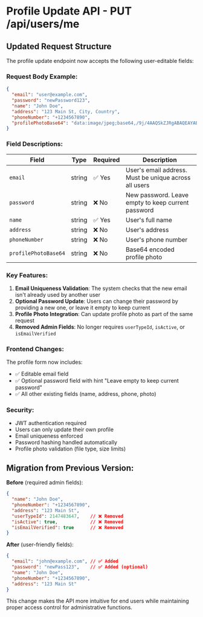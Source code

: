 # Profile Update API - PUT /api/users/me

## Updated Request Structure

The profile update endpoint now accepts the following user-editable fields:

### Request Body Example:
```json
{
  "email": "user@example.com",
  "password": "newPassword123",
  "name": "John Doe",
  "address": "123 Main St, City, Country",
  "phoneNumber": "+1234567890",
  "profilePhotoBase64": "data:image/jpeg;base64,/9j/4AAQSkZJRgABAQEAYABgAAD..."
}
```

### Field Descriptions:

| Field | Type | Required | Description |
|-------|------|----------|-------------|
| `email` | string | ✅ Yes | User's email address. Must be unique across all users |
| `password` | string | ❌ No | New password. Leave empty to keep current password |
| `name` | string | ✅ Yes | User's full name |
| `address` | string | ❌ No | User's address |
| `phoneNumber` | string | ❌ No | User's phone number |
| `profilePhotoBase64` | string | ❌ No | Base64 encoded profile photo |

### Key Features:

1. **Email Uniqueness Validation**: The system checks that the new email isn't already used by another user
2. **Optional Password Update**: Users can change their password by providing a new one, or leave it empty to keep current
3. **Profile Photo Integration**: Can update profile photo as part of the same request
4. **Removed Admin Fields**: No longer requires `userTypeId`, `isActive`, or `isEmailVerified`

### Frontend Changes:

The profile form now includes:
- ✅ Editable email field
- ✅ Optional password field with hint "Leave empty to keep current password"
- ✅ All other existing fields (name, address, phone, photo)

### Security:
- JWT authentication required
- Users can only update their own profile
- Email uniqueness enforced
- Password hashing handled automatically
- Profile photo validation (file type, size limits)

## Migration from Previous Version:

**Before** (required admin fields):
```json
{
  "name": "John Doe",
  "phoneNumber": "+1234567890", 
  "address": "123 Main St",
  "userTypeId": 2147483647,    // ❌ Removed
  "isActive": true,            // ❌ Removed  
  "isEmailVerified": true      // ❌ Removed
}
```

**After** (user-friendly fields):
```json
{
  "email": "john@example.com", // ✅ Added
  "password": "newPass123",    // ✅ Added (optional)
  "name": "John Doe",
  "phoneNumber": "+1234567890",
  "address": "123 Main St"
}
```

This change makes the API more intuitive for end users while maintaining proper access control for administrative functions.